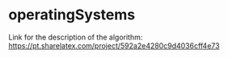 # operatingSystems

Link for the description of the algorithm:  https://pt.sharelatex.com/project/592a2e4280c9d4036cff4e73 
